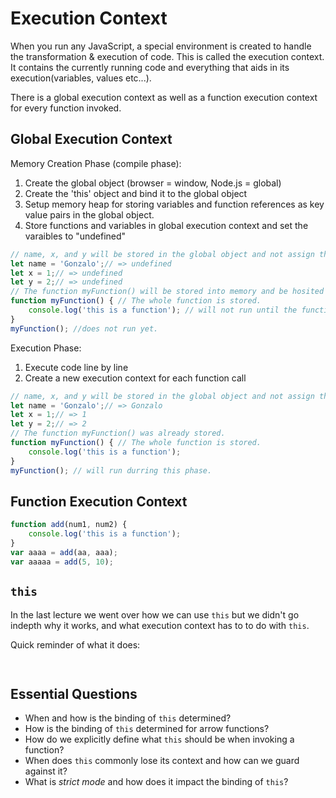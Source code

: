 # Execution Context

When you run any JavaScript, a special environment is created to handle the transformation & execution of code. This is called the execution context. It contains the currently running code and everything that aids in its execution(variables, values etc...).

There is a global execution context as well as a function execution context for every function invoked.

## Global Execution Context

Memory Creation Phase (compile phase):
1. Create the global object (browser = window, Node.js = global)
2. Create the 'this' object and bind it to the global object
3. Setup memory heap for storing variables and function references as key value pairs in the global object.
4. Store functions and variables in global execution context and set the varaibles to "undefined"

```js
// name, x, and y will be stored in the global object and not assign the values during this phase.
let name = 'Gonzalo';// => undefined
let x = 1;// => undefined
let y = 2;// => undefined
// The function myFunction() will be stored into memory and be hosited
function myFunction() { // The whole function is stored.
    console.log('this is a function'); // will not run until the function is invoked in the execution phase.
}
myFunction(); //does not run yet.
```
Execution Phase:
1. Execute code line by line
2. Create a new execution context for each function call

```js
// name, x, and y will be stored in the global object and not assign the values during this phase.
let name = 'Gonzalo';// => Gonzalo
let x = 1;// => 1
let y = 2;// => 2
// The function myFunction() was already stored.
function myFunction() { // The whole function is stored.
    console.log('this is a function');
}
myFunction(); // will run durring this phase.
```
## Function Execution Context
```js
function add(num1, num2) { 
    console.log('this is a function'); 
}
var aaaa = add(aa, aaa);
var aaaaa = add(5, 10);
```
## `this`

In the last lecture we went over how we can use `this` but we didn't go indepth why it works, and what execution context has to to do with `this`.

Quick reminder of what it does:
```js
    
```

## Essential Questions
* When and how is the binding of `this` determined?
* How is the binding of `this` determined for arrow functions?
* How do we explicitly define what `this` should be when invoking a function?
* When does `this` commonly lose its context and how can we guard against it?
* What is _strict mode_ and how does it impact the binding of `this`? 
